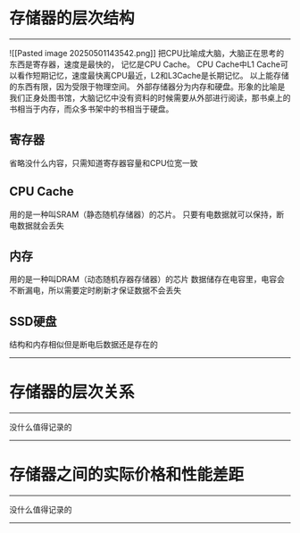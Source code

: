 # 存储器的层次结构
****
![[Pasted image 20250501143542.png]]
把CPU比喻成大脑，大脑正在思考的东西是寄存器，速度是最快的，
记忆是CPU Cache。
CPU Cache中L1 Cache可以看作短期记忆，速度最快离CPU最近，L2和L3Cache是长期记忆。
以上能存储的东西有限，因为受限于物理空间。
外部存储器分为内存和硬盘。形象的比喻是我们正身处图书馆，大脑记忆中没有资料的时候需要从外部进行阅读，那书桌上的书相当于内存，而众多书架中的书相当于硬盘。

## 寄存器
省略没什么内容，只需知道寄存器容量和CPU位宽一致

## CPU Cache
用的是一种叫SRAM（静态随机存储器）的芯片。
只要有电数据就可以保持，断电数据就会丢失

## 内存
用的是一种叫DRAM（动态随机存器存储器）的芯片
数据储存在电容里，电容会不断漏电，所以需要定时刷新才保证数据不会丢失

## SSD硬盘
结构和内存相似但是断电后数据还是存在的

****
# 存储器的层次关系
****
没什么值得记录的
****
# 存储器之间的实际价格和性能差距
****
没什么值得记录的
****


